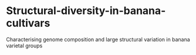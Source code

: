 # Structural-diversity-in-banana-cultivars
Characterising genome composition and large structural variation in banana varietal groups
